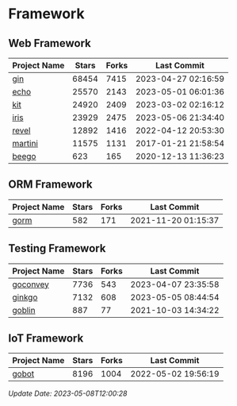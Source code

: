 # Framework

## Web Framework
| Project Name | Stars | Forks | Last Commit |
| ------------ | ----- | ----- | ----------- |
| [gin](https://github.com/gin-gonic/gin) | 68454 | 7415 | 2023-04-27 02:16:59 |
| [echo](https://github.com/labstack/echo) | 25570 | 2143 | 2023-05-01 06:01:36 |
| [kit](https://github.com/go-kit/kit) | 24920 | 2409 | 2023-03-02 02:16:12 |
| [iris](https://github.com/kataras/iris) | 23929 | 2475 | 2023-05-06 21:34:40 |
| [revel](https://github.com/revel/revel) | 12892 | 1416 | 2022-04-12 20:53:30 |
| [martini](https://github.com/go-martini/martini) | 11575 | 1131 | 2017-01-21 21:58:54 |
| [beego](https://github.com/astaxie/beego) | 623 | 165 | 2020-12-13 11:36:23 |

## ORM Framework
| Project Name | Stars | Forks | Last Commit |
| ------------ | ----- | ----- | ----------- |
| [gorm](https://github.com/jinzhu/gorm) | 582 | 171 | 2021-11-20 01:15:37 |

## Testing Framework
| Project Name | Stars | Forks | Last Commit |
| ------------ | ----- | ----- | ----------- |
| [goconvey](https://github.com/smartystreets/goconvey) | 7736 | 543 | 2023-04-07 23:35:58 |
| [ginkgo](https://github.com/onsi/ginkgo) | 7132 | 608 | 2023-05-05 08:44:54 |
| [goblin](https://github.com/franela/goblin) | 887 | 77 | 2021-10-03 14:34:22 |

## IoT Framework
| Project Name | Stars | Forks | Last Commit |
| ------------ | ----- | ----- | ----------- |
| [gobot](https://github.com/hybridgroup/gobot) | 8196 | 1004 | 2022-05-02 19:56:19 |

*Update Date: 2023-05-08T12:00:28*